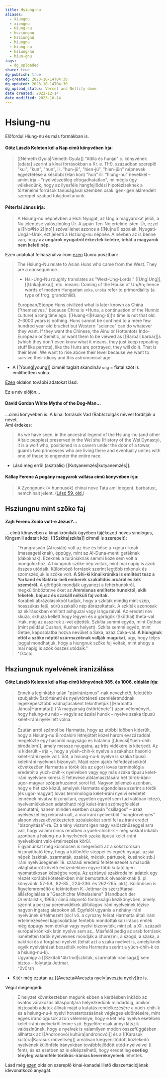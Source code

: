 ```yaml
---
title: Hsiung-nu
aliases:
  - Xiungnu
  - xiongnu
  - Hiung-nu
  - hsziungnu
  - hsziungnú
  - hiungnu
  - hiung-nu
  - hsiung-nu
  - hiun-gnu
tags:
  - dg_uploaded
share: true
dg-publish: true
dg-created: 2023-10-14T04:30
dg-updated: 2023-10-14T04:30
dg_upload_status: Vercel and Netlify done
date created: 2022-12-14
date modified: 2023-10-14
---
```


# Hsiung-nu

Előfordul Hiung-nu és más formákban is.  

#### Götz László Keleten kél a Nap című könyvében írja:

> [[Németh Gyula\|Németh Gyula]] "Attila és hunjai" c. könyvének \[adata\] szerint a kínai forrásokban a Kr. e. 11-9. században szereplő "kui", "kun", "hun", ill. "hun-jü", "hien-jü", "hien-jün" népnevek egyeztetése a későbbi (Han kori) "hun" ill. "hiung-nu" nevekkel – amint írja – "nyelvészetileg elfogadhatatlan", mi mégis úgy vélekedünk, hogy az ilyesféle hangfejlődési hipotéziseknek a történelmi források tanúságával szemben csak igen-igen alárendelt szerepet szabad tulajdonítanunk.  

#### Péterfai János írja:

> A Hsiung-nu népnévben a Hszi Nyugat, az Ung a magyarokat jelöli, a Nu jelentése valószínűleg Úr. A japán Ten-No értelme Isten-Úr, ezzel a [[No#No 2)\|no]] szóval lehet azonos a [[Nu\|nu]] szóalak. Nyugati-Ungár-Urak, ezt jelenti a Hsziung-nu népnév. A névben az is benne van, hogy **az ungárok nyugatról érkeztek keletre, tehát a magyarok nem keleti nép**.  

Ezen adatokat felhasználva írom [ezen](https://qr.ae/py1lXv) Quora posztban:  
> The Hsiung-Nu relate to Asian Huns who came from the West. They are a consequence.  
>
> - Hsi-Ung-Nu roughly translates as "West-Ung-Lords." [[Ung\|Ung]], [[Unka\|unka]], etc. means: Coming of the House of Un/An; hence words of modern Hungarian `unka`, `unoka` refer to primordiality (a type of frog; grandchild).  
>
> European/Steppe Huns civilized what is later known as China ("themselves," because China is \*Huna, a continuation of the Hunnic culture) a long time ago. [[Huang-ti\|Huang-ti]]’s time is not that old. 2–3000 years is nothing. Huns cannot be confined to a mere few hundred year old bracket but Western "science" can do whatever they want. If they want the Chinese, the Ainu or Hottentots Indo-European or Semitic, or want them to be viewed as [[Barbár\|barbar]]s (which they don't even know what it means, they just keep repeating stuff like parrots), like the Huns are portrayed, they will do it. That is their level. We want to rise above their level because we want to survive their idiocy and this astronomical age.  
- A [[Young\|young]] címnél taglalt skandináv `ung` = fiatal szót is említhettem volna.

[Ezen](https://hu.wikipedia.org/wiki/Hsziungnuk) oldalon további adatokat lásd.  

Ez a név előjön...

#### David Gordon White Myths of the Dog-Man...

...című könyvében is. A kínai források Vad (Rab)szolgák névvel fordítják a nevet.  
Ami érdekes:  
> As we have seen, in the ancestral legend of the Hsiung-nu (and other Altaic peoples) preserved in the Wei shu (History of the Wei Dynasty), it is a wolf who, positioned in a cavern under the door of a tower, guards two princesses who are living there and eventually unites with one of these to engender the entire race.  
- Lásd még erről (asztrális) [[Kutyanemzés\|kutyanemzés]].

#### Kállay Ferenc A pogány magyarok vallása című könyvében írja:

> A Zyongnunk (= hunnusok) chinai neve Tata ami idegent, barbarust, nemchinait jelent. ([Lásd 59. old.](zotero://open-pdf/library/items/DFI47XPY?page=59&annotation=2E5TPY4J))  

## Hsziungnu mint szőke faj

#### Zajti Ferenc Zsidó volt-e Jézus?...

... című könyvében a kínai krónikák ügyében tájékozott neves sinológus, Kingsmill adatait közli ([[Szkíta\|szkíta]] címnél is szerepelt):  
> "Frangrasyán (Afrasiáb) volt az őse és hőse a >getá<-knak (massagetáknak), éppúgy, mint az Al-Duna-menti getáknak (dákoknak). Ezeknek a turániaknak semmi köze sem volt a mongolokhoz. A hiungnuk szőke nép voltak, mint mai napig is azok összes utódaik. Különböző források szerint legtöbb rokonuk és szomszédjuk is szőke volt. **A Shi-ki kínai krónika is említést tesz a Yarkand és Baktria-beli emberek szakálldús arcáról és kék szeméről.** A görögök mondják ugyanezt a fehérhunokról, megkülönböztetve őket az **Ammianus említette hunoktól, akik feketék, bajusz és szakáll nélküli faj voltak.**  
> Korabeli ábrázolásokból tudjuk, hogy a szkíták mindig mint szép, hosszúkás fejű, sűrű szakállú nép ábrázoltattak. A szkíták azonosak az ékírásokban említett ashguzai vagy ishguzaival. Az eredeti név skuza, skhuza kellett hogy legyen és a görögök (Sküthai) theta-val írták, mig az asszírok z-vet ejtették. Szkítia semmi egyéb, mint Cythae (mint például Cushan, Kushan helyett). Szkíta semmi egyéb, mint Getae, kapcsolatba hozva nevüket a Saka, azaz Caka-val. **A hiungnuk ettől a szőke néptől származóknak vallják magukat**, úgy, hogy teljes joggal mondhatjuk, hogy a hiungnuk szőke faj voltak, mint ahogy a mai napig is azok összes utódaik."  
^t74ctc

## Hsziungnuk nyelvének iranizálása

#### Götz László Keleten kél a Nap című könyvének 985. és 1006. oldalán írja:

> Ennek a leginkább talán "pániránizmus"-nak nevezhető, felettébb szubjektív őstörténeti és nyelvtörténeti szemléletmódnak legelképesztőbb vadhajtásaként tekinthetjük [[Harmatta János\|Harmatta]] ("A magyarság őstörténete") azon véleményét, hogy hsiung-nu nép – vagyis az ázsiai hunok – nyelve szaka típusú kelet-iráni nyelv lett volna.  
> ...  
> Ezután arról számol be Harmatta, hogy az utóbbi időben kiderült, hogy a Hsiung-nu Birodalom létrejöttét közel három évszázaddal megelőzte egy hasonló nagyságú és hatalmú [[Jüecsi\|Yüeh-chih birodalom]], amely messze nyugatra, az Irtis vidékére is kiterjedt. Az is kiderült – írja –, hogy a yüeh-chih-k nyelve a szakához hasonló kelet-iráni nyelv volt. Sőt, a hsiung-nu-k nyelve is szaka típusú keletiráni nyelvnek bizonyult. Majd ezen újabb felfedezésekből következően Harmatta a török (és az ugor) lovas terminológia eredetét a yüch-chih-k nyelvében vagy egy más szaka típusú kelet-iráni nyelvben keresi. E feltevése alátámasztására hét török-iráni-ugor-magyar szópárhuzamot sorol fel. Nagyon jellemző azonban, hogy e hét szó közül, amelyek Harmatta elgondolása szerint a török (és ugor-magyar) lovas terminológia kelet-iráni nyelvi eredetét lennének hivatva bizonyítani, egyetlen egynél sem tud valóban létező, nyelvemlékekben adatolható régi kelet-iráni szómegfelelést bemutatni, hanem minden esetben csupán "csillagos" – azaz nyelvészetileg rekonstruált, a mai iráni nyelvekből "hangtörvényes" alapon visszakövetkeztetett szóalakokat sorol fel az iráni eredet "bizonyításá"-ra. Ez a tény viszont igen nagy valószínűséggel arra vall, hogy valami nincs rendben a yüeh-chich-k – még sokkal inkább azonban a hsiung-nu-k nyelvének szaka típusú kelet-iráni nyelvekként való értelmezése körül.  
> E gyanúnkat még különösen is megerősíti az a sokszorosan bizonyítható tény, hogy a különféle steppei és egyéb nyugat-ázsiai népek (szkiták, szarmaták, szakák, médek, pártusok, kusánok stb.) iráni nyelvűségének 19. századi eredetű feltételezését a második világháborút követő évtizedekben egyre több kutató igen nyomatékosan kétségbe vonja. Az ezirányú szakirodalmi adatok egy részét korábbi köteteinkben már bemutattuk olvasóinknak (l. pl. könyvünk. 57-59., 82-85., 224-236. és 262-265. old.). Különösen is figyelemreméltó e tekintetben K. Jettmar és szerzőtársai állásfoglalása a "Geschichte Mittelasiens" (Handbuch der Orientalistik, 1966.) című alapvető fontosságú kézikönyvben, amely szerint a perzsa peremvidékek állítólagos iráni nyelveinek tézise nagyon ingatag alapokon áll. Egyfelől ugyanis a néhány iráni nyelvűnek értelmezett (sic! vö. a cyrozny felirat Harmatta általi iráni értelmezésével kapcsolatban fentebb mondottakkal) írásos emlék még éppúgy nem etnikai vagy nyelvi bizonyíték, mint pl. a XII. századi európai krónikák latin nyelve sem az.. Másfelől pedig az arab források ismételten török nyelveknek mondják a chorezmi, a szogd, a szaka, a baktriai és a forgánai nyelvet (tehát azt a szaka nyelvet is, amelyiknek egyik nyelvjárását beszélték volna Harmatta szerint a yüch-chih-k és a hsiung-nu-k).  
> Ugyanígy a [[Szkíta#^4lx1md\|szkiták, szarmaták iránisága]] sem biztos – folytatja Jettmar.  
^0v0rsh
- Kitér még ezután az [[Aveszta#Aveszta nyelv\|aveszta nyelv]]re is.

Végül megengedi:  
> E helyzet következtében magunk ebben a kérdésben inkább az óvatos várakozás álláspontjára helyezkedünk mindaddig, amikor biztosabb adatok állnak majd a kutatás rendelkezésére a yüeh-chih-k és a hsiung-nu-k nyelvi hovatartozásának végleges eldöntésére, mint egyes iranológusok azon véleménye, hogy e két nép nyelve esetében kelet-iráni nyelvekről lenne szó. Egyelőre csak annyi látszik valószínűnek, hogy e nyelvek is valamilyen módon összefüggésben állhattak az [[Andronovói kultúra\|andronovói]] és a [[Karasuk kultúra\|Karasuk műveltség]] areálisan kiegyenlítődött közlekedő nyelvének különféle irányokban továbbfejlődött utód-nyelveivel (l. fent), és ez esetben az is elképzelhető, hogy eredetileg **esetleg tényleg valamiféle törökös-iránias keveréknyelvek** lehettek.  

Lásd még [ezen](https://prism.ucalgary.ca/server/api/core/bitstreams/0f570209-afee-4041-913d-afb541d76c2d/content) oldalon szereplő kínai-kanadai illető disszertációjának idevonatkozó anyagát.  